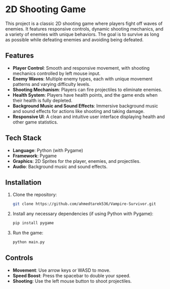 # 2D Shooting Game

This project is a classic 2D shooting game where players fight off waves of enemies. It features responsive controls, dynamic shooting mechanics, and a variety of enemies with unique behaviors. The goal is to survive as long as possible while defeating enemies and avoiding being defeated. 

## Features

- **Player Control**: Smooth and responsive movement, with shooting mechanics controlled by left mouse input.
- **Enemy Waves**: Multiple enemy types, each with unique movement patterns and varying difficulty levels.
- **Shooting Mechanism**: Players can fire projectiles to eliminate enemies.
- **Health System**: Players have health points, and the game ends when their health is fully depleted.
- **Background Music and Sound Effects**: Immersive background music and sound effects for actions like shooting and taking damage.
- **Responsive UI**: A clean and intuitive user interface displaying health and other game statistics.


## Tech Stack

- **Language**: Python (with Pygame)
- **Framework**: Pygame 
- **Graphics**: 2D Sprites for the player, enemies, and projectiles.
- **Audio**: Background music and sound effects.

## Installation

1. Clone the repository:

   ```bash
   git clone https://github.com/ahmedtarek536/Vampire-Survivor.git
   ```

2. Install any necessary dependencies (if using Python with Pygame):

   ```bash
   pip install pygame
   ```

3. Run the game:

   ```bash
   python main.py
   ```

## Controls

- **Movement**: Use arrow keys or WASD to move.
- **Speed Boost**: Press the spacebar to double your speed.
- **Shooting**: Use the left mouse button to shoot projectiles.


